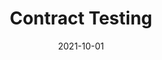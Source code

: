 ---
title: "Contract Testing"
linkTitle: "Contract Testing"
date: 2021-10-01
type: docs
weight: 9
---